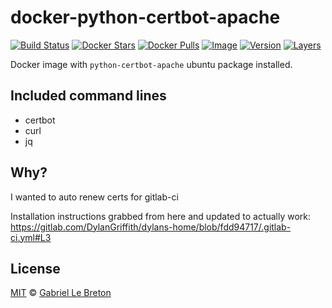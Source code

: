 # docker-python-certbot-apache

[![Build Status](https://travis-ci.com/GabLeRoux/docker-python-certbot-apache.svg?branch=master)](https://travis-ci.com/GabLeRoux/docker-python-certbot-apache)
[![Docker Stars](https://img.shields.io/docker/stars/gableroux/docker-python-certbot-apache.svg)](https://hub.docker.com/r/gableroux/docker-python-certbot-apache)
[![Docker Pulls](https://img.shields.io/docker/pulls/gableroux/docker-python-certbot-apache.svg)](https://hub.docker.com/r/gableroux/docker-python-certbot-apache)
[![Image](https://images.microbadger.com/badges/image/gableroux/docker-python-certbot-apache.svg)](https://microbadger.com/images/gableroux/docker-python-certbot-apache)
[![Version](https://images.microbadger.com/badges/version/gableroux/docker-python-certbot-apache.svg)](https://microbadger.com/images/gableroux/docker-python-certbot-apache)
[![Layers](https://images.microbadger.com/badges/image/gableroux/docker-python-certbot-apache.svg)](https://microbadger.com/images/gableroux/docker-python-certbot-apache)

Docker image with `python-certbot-apache` ubuntu package installed.

## Included command lines

* certbot
* curl
* jq

## Why?

I wanted to auto renew certs for gitlab-ci

Installation instructions grabbed from here and updated to actually work:  
https://gitlab.com/DylanGriffith/dylans-home/blob/fdd94717/.gitlab-ci.yml#L3

## License

[MIT](LICENSE.md) © [Gabriel Le Breton](https://gableroux.com)

